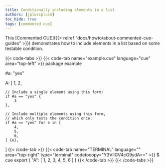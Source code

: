 ```yaml
---
title: Conditionally including elements in a list
authors: [jpluscplusm]
toc_hide: true
tags: [commented cue]
---
```


This [Commented CUE]({{< relref "docs/howto/about-commented-cue-guides" >}})
demonstrates how to include elements in a list based on some testable condition.

{{< code-tabs >}}
{{< code-tab name="example.cue" language="cue" area="top-left" >}}
package example

#a: "yes"

A: [
	1,
	2,

	// Include a single element using this form:
	if #a == "yes" {
		3
	},

	// Include multiple elements using this form,
	// which only tests the condition once:
	if #a == "yes" for e in [
		4,
		5,
		6,
	] {e},
]
{{< /code-tab >}}
{{< code-tab name="TERMINAL" language="" area="top-right" type="terminal" codetocopy="Y3VlIGV4cG9ydA==" >}}
$ cue export
{
    "A": [
        1,
        2,
        3,
        4,
        5,
        6
    ]
}
{{< /code-tab >}}
{{< /code-tabs >}}
